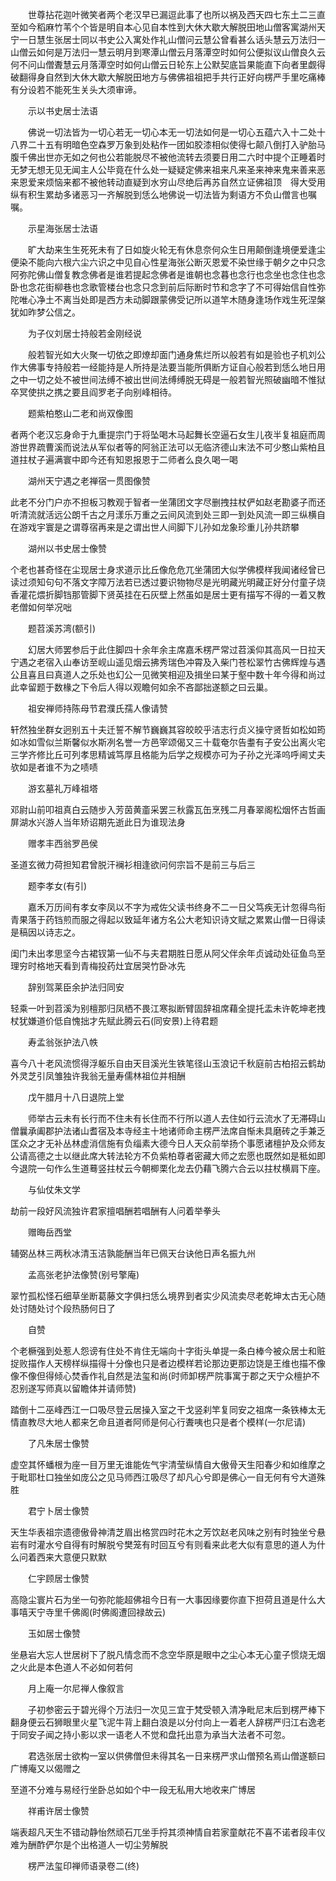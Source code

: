 <!-- { "loadSidebar": true } -->
　　世尊拈花迦叶微笑者两个老汉早已漏逗此事了也所以祸及西天四七东土二三直至如今稻麻竹苇个个皆是明自本心见自本性到大休大歇大解脱田地山僧客寓湖州天宁一日慧生张居士同以书史公入寓处作礼山僧问云慧公曾看甚么话头慧云万法归一山僧云如何是万法归一慧云明月到寒潭山僧云月落潭空时如何公便拟议山僧良久云何不问山僧聻慧云月落潭空时如何山僧云日轮东上公默契底旨果能直下向者里觑得破翻得身自然到大休大歇大解脱田地方与佛佛祖祖把手共行正好向楞严手里吃痛棒有分设若不能死生关头大须审谛。

　　示以书史居士法语

　　佛说一切法皆为一切心若无一切心本无一切法如何是一切心五蕴六入十二处十八界二十五有明暗色空森罗万象到处粘作一团如胶漆相似使得七颠八倒打入驴胎马腹千佛出世亦无如之何也公若能脱尽不被他流转去须要日用二六时中提个正睡着时无梦无想无见无闻主人公毕竟在什么处一疑疑定佛来祖来凡来圣来神来鬼来善来恶来恩爱来烦恼来都不被他转动直疑到水穷山尽绝后再苏自然立证佛祖顶　得大受用纵有积生累劫多诸恶习一齐解脱到恁么地佛说一切法皆为剩语方不负山僧言也嘱嘱。

　　示星海张居士法语

　　旷大劫来生生死死未有了日如旋火轮无有休息奈何众生日用颠倒逢境便爱逢尘便染不能向六根六尘六识之中见自心性星海张公断灭恩爱不染世缘于朝夕之中只念阿弥陀佛山僧复教念佛者是谁若提起念佛者是谁朝也念暮也念行也念坐也念住也念卧也念花街柳巷也念歌管楼台也念只念到前后际断时节和念字了不可得始信自性弥陀唯心净土不离当处即是西方未动脚跟蒙佛受记所以道竿木随身逢场作戏生死涅槃犹如昨梦公信之。

　　为子仪刘居士持般若金刚经说

　　般若智光如大火聚一切依之即燎却面门通身焦烂所以般若有如是验也子机刘公作大佛事专持般若一经能持是人所持是法要当能所俱断方证自心般若到恁么地日用之中一切之处不被世间法缚不被出世间法缚缚脱无碍是一般若智光照破幽暗不惟狱卒冥使拱之携之要且阎罗老子向别峰相待。

　　题紫柏憨山二老和尚双像图

者两个老汉忘身命于九重提宗门于将坠喝木马起舞长空逼石女生儿夜半复祖庭而周游世界疏曹溪而说法从军似者等的阿翁正法可以无临济德山末法不可少憨山紫柏且道拄杖子遍满寰中即今还有知恩报恩于二师者么良久喝一喝

　　湖州天宁遇之老禅宿一贯图像赞

此老不分门户亦不担板习教观于智者一坐蒲团文字尽删拽拄杖俨如赵老勘婆子而还听清流就活远公朗千古之月漾乐万重之云间风流到处三即一到处风流一即三纵横自在游戏宇寰是之谓尊宿再来是之谓出世人间脚下儿孙如龙象珍重儿孙共跻攀

　　湖州以书史居士像赞

个老也甚奇怪在尘现居士身求道示比丘像危危兀坐蒲团大似学佛模样我闻诸经曾已读过须知句句不落文字障万法若已透过要识物物尽是光明藏光明藏正好分付童子烧香灌花煨折脚铛那管脚下贤英挂在石灰壁上然虽如是居士更有描写不得的一着又教老僧如何举况咄

　　题苕溪苏湾(额引)

　　幻居大师罢参后于此住脚四十余年余主席嘉禾楞严常过苕溪仰其高风一日拉天宁遇之老宿入山奉访至岘山遥见烟云拂秀瑞色冲霄及入柴门苍松翠竹古佛辉煌与遇公且喜且曰真道人之乐处也幻公一见微笑相迎及揖坐曰某于壑中数十年今得和尚过此幸留题于数椽之下令后人得以观瞻何如余不吝鄙拙遂额之曰云巢。

　　祖安禅师持陈母节君濮氏孺人像请赞

轩然独坐群女迥别五十夫迁誓不解节巍巍其容皎皎乎洁志行贞义操守贤哲如松如筠如冰如雪似兰斯馨似水斯冽名誉一方邑宰颂偈又三十载奄尔告耋有子安公出离火宅三学齐修比丘可列孝思精诚笃厚且格能为后学之规模亦可为子孙之光泽呜呼阃丈夫欤如是者谁不为之啧啧

　　游玄墓礼万峰祖塔

邓尉山前叩祖真白云随步入芳茵黄齑采罢三秋露瓦缶烹残二月春翠阁松烟怀古哲画屏湖水兴游人当年矫诏期先逝此日为谁现法身

　　赠孝丰西翁罗邑侯

圣道玄微力荷担知君曾脱汗襕衫相逢欲问何宗旨不是前三与后三

　　题李孝女(有引)

　　嘉禾万历间有孝女李凤以不字为戒佐父读书终身不二一日父笃疾无计忽得鸟衔青果落于药铛煎而服之得起以致延年诸方名公大老知识诗文赋之累累山僧一日得读是稿因以诗志之。

闺门未出孝思坚今古裙钗第一仙不与夫君期胜日愿从阿父伴余年贞诚动处征鱼鸟至理穷时格地天看到青梅投药灶宜居哭竹卧冰先

　　辞别驾莱臣余护法归同安

轻乘一叶到苕溪为别檀那归凤栖不畏江寒拟断臂固辞祖席藉全提托盂未许乾坤老拽杖犹嫌道价低自愧拙才先赋此腾云石(同安景)上待君题

　　寿孟翁张护法八帙

喜今八十老风流惯得浮躯乐自由天目溪光生铁笔径山玉浪记千秋庭前古柏招云鹤劫外灵芝引凤雏独许我翁无量寿儒林祖位并相酬

　　戊午腊月十八日退院上堂

　　师举古云未有长行而不住未有长住而不行所以道人去住如行云流水了无滞碍山僧曩承阖郡护法诸山耆宿及本寺经主十地诸师命主楞严法席自惭未具磨砖之手兼乏匡众之才无补丛林虚消信施有负缁素大德今日人天众前举扬个事愿诸檀护及众师友公请高德之士以继此席大转法轮方不负紫柏尊者密藏大师之宏愿也既然如是秪如即今退院一句作么生道蓦竖拄杖云今朝楖栗化龙去仍藉飞腾六合云以拄杖横肩下座。

　　与仙仗朱文学

劫前一段好风流独许君家擅唱酬若唱酬有人问着举拳头

　　赠晦岳西堂

辅弼丛林三两秋冰清玉洁孰能酬当年已佩天台诀他日声名振九州

　　孟高张老护法像赞(别号擎庵)

翠竹孤松怪石细草坐断葛藤文字俱扫恁么境界到者实少风流卖尽老乾坤太古无心随处讨随处讨个段热肠何日了

　　自赞

个老橛强到处惹人怨谤有住处不肯住无端向十字街头单提一条白棒今被众居士和赃捉败描作人天榜样纵描得十分像也只是者边模样若论那边更那边饶是王维也描不像像不像但得倾心焚香作礼自然是法玺和尚(时师卸楞严院事寓于郡之天宁众檀护不忍别遂写师真以留瞻体并请师赞)

踏倒十二巫峰西江一口吸尽登云居操入室之干戈竖刹竿复同安之祖席一条铁棒太无情直教尽大地人都来乞命且道者阿师是何心行聻咦也只是者个模样(一尔尼请)

　　了凡朱居士像赞

虚空其怀蟠根为座一目万里无谁能佐气宇清莹纵情自大傲骨天生阳春少和如维摩之于毗耶杜口独坐如庞公之见马师西江吸尽了却凡心兮即是佛心一自无何有兮大道殊胜

　　君宁卜居士像赞

天生华表祖宗遗德傲骨神清芝眉出格赏四时花木之芳饮赵老风味之别有时独坐兮悬岩有时灌水兮自得有时解脱兮樊笼有时回互兮有则看来此老大似有意思的道人为什么问着西来大意便只默默

　　仁宇顾居士像赞

高隐尘寰片石为坐一句弥陀能超佛祖今日有一大事因缘要你直下担荷且道是什么大事嘻天宁寺里千佛阁(时佛阁遭回禄故云)

　　玉如居士像赞

坐悬岩大忘人世居树下了脱凡情念而不念空华原是眼中之尘心本无心童子惯烧无烟之火此是本色道人不必如何若何

　　月上庵一尔尼禅人像叙言

　　子初参密云于碧光得个万法归一次见三宜于梵受顿入清净毗尼末后到楞严棒下翻身便云石狮眼里火星飞泥牛背上翻白浪是以分付向上一着老人辞楞严归江右逸老于同安子闻之持小影以求一语老人不觉和盘托出意为承当大法者不可忽。

　　君选张居士欲构一室以供佛僧但未得其名一日来楞严求山僧预名焉山僧遂额曰广博庵又以偈赠之

至道不分难与易经行坐卧总如如个中一段无私用大地收来广博居

　　祥甫许居士像赞

端表超凡天生不错动静怡然顽石兀坐手捋其须神情自若家童献花不喜不诺者段丰仪难为酬酢俨尔是个出格道人一切尘劳解脱

　　楞严法玺印禅师语录卷二(终)
